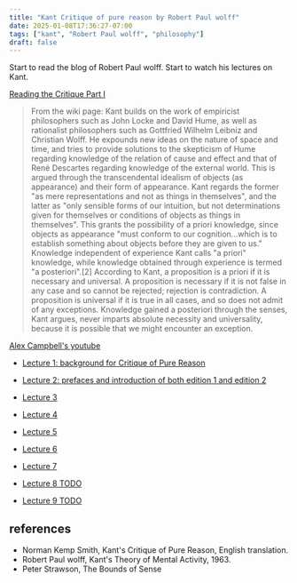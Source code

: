 ```yaml
---
title: "Kant Critique of pure reason by Robert Paul wolff"
date: 2025-01-08T17:36:27-07:00
tags: ["kant", "Robert Paul wolff", "philosophy"]
draft: false
---
```


Start to read the blog of Robert Paul wolff. Start to watch his lectures on Kant.

[Reading the Critique Part I](https://robertpaulwolff.blogspot.com/2011/07/reading-critique-part-one.html)

> From the wiki page: Kant builds on the work of empiricist philosophers such as John Locke and David Hume, as well as rationalist philosophers such as Gottfried Wilhelm Leibniz and Christian Wolff. He expounds new ideas on the nature of space and time, and tries to provide solutions to the skepticism of Hume regarding knowledge of the relation of cause and effect and that of René Descartes regarding knowledge of the external world. This is argued through the transcendental idealism of objects (as appearance) and their form of appearance. Kant regards the former "as mere representations and not as things in themselves", and the latter as "only sensible forms of our intuition, but not determinations given for themselves or conditions of objects as things in themselves". This grants the possibility of a priori knowledge, since objects as appearance "must conform to our cognition...which is to establish something about objects before they are given to us." Knowledge independent of experience Kant calls "a priori" knowledge, while knowledge obtained through experience is termed "a posteriori".[2] According to Kant, a proposition is a priori if it is necessary and universal. A proposition is necessary if it is not false in any case and so cannot be rejected; rejection is contradiction. A proposition is universal if it is true in all cases, and so does not admit of any exceptions. Knowledge gained a posteriori through the senses, Kant argues, never imparts absolute necessity and universality, because it is possible that we might encounter an exception.

[Alex Campbell's youtube](https://www.youtube.com/@alexcampbell7886)

* [Lecture 1: background for Critique of Pure Reason](https://www.youtube.com/watch?v=d__In2PQS60)

* [Lecture 2: prefaces and introduction of both edition 1 and edition 2](https://www.youtube.com/watch?v=Al7O2puvdDA)

* [Lecture 3](https://www.youtube.com/watch?v=FDEP7zGe6b4)

* [Lecture 4](https://www.youtube.com/watch?v=EVk8h9xAnMQ)

* [Lecture 5](https://www.youtube.com/watch?v=UcD-xfVoLoo)

* [Lecture 6](https://www.youtube.com/watch?v=Fgsti9nWnJ8)

* [Lecture 7](https://www.youtube.com/watch?v=52TLjRol4ho)

* [Lecture 8 TODO](https://www.youtube.com/watch?v=RRdUR2xyeko)

* [Lecture 9 TODO](https://www.youtube.com/watch?v=VmAl23AjmMw)

## references

* Norman Kemp Smith, Kant's Critique of Pure Reason, English translation.
* Robert Paul wolff, Kant's Theory of Mental Activity, 1963.
* Peter Strawson, The Bounds of Sense


